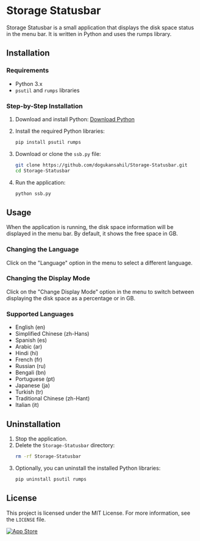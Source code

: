 # Storage Statusbar

Storage Statusbar is a small application that displays the disk space status in the menu bar. It is written in Python and uses the rumps library.

## Installation

### Requirements

- Python 3.x
- `psutil` and `rumps` libraries

### Step-by-Step Installation

1. Download and install Python: [Download Python](https://www.python.org/downloads/)

2. Install the required Python libraries:
    ```sh
    pip install psutil rumps
    ```

3. Download or clone the `ssb.py` file:
    ```sh
    git clone https://github.com/dogukansahil/Storage-Statusbar.git
    cd Storage-Statusbar
    ```

4. Run the application:
    ```sh
    python ssb.py
    ```

## Usage

When the application is running, the disk space information will be displayed in the menu bar. By default, it shows the free space in GB.

### Changing the Language

Click on the "Language" option in the menu to select a different language.

### Changing the Display Mode

Click on the "Change Display Mode" option in the menu to switch between displaying the disk space as a percentage or in GB.

### Supported Languages

- English (en)
- Simplified Chinese (zh-Hans)
- Spanish (es)
- Arabic (ar)
- Hindi (hi)
- French (fr)
- Russian (ru)
- Bengali (bn)
- Portuguese (pt)
- Japanese (ja)
- Turkish (tr)
- Traditional Chinese (zh-Hant)
- Italian (it)

## Uninstallation

1. Stop the application.
2. Delete the `Storage-Statusbar` directory:
    ```sh
    rm -rf Storage-Statusbar
    ```
3. Optionally, you can uninstall the installed Python libraries:
    ```sh
    pip uninstall psutil rumps
    ```

## License

This project is licensed under the MIT License. For more information, see the `LICENSE` file.

[![App Store](https://developer.apple.com/assets/elements/badges/download-on-the-app-store.svg)](https://apps.apple.com/tr/app/storage-statusbar/id6449625678?l=tr&mt=12)

